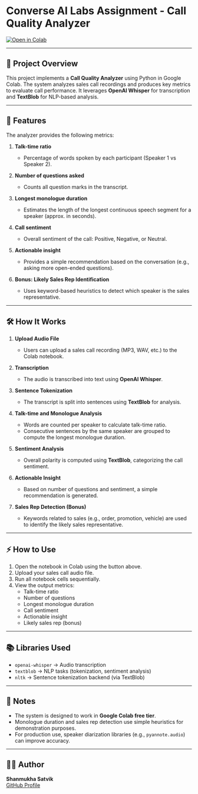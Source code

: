 # Converse AI Labs Assignment - Call Quality Analyzer

<a href="https://colab.research.google.com/github/ShanmukhaSatvik/Converse-AI-Labs-Assignment/blob/main/ConversAILabs.ipynb" target="_blank">
    <img src="https://colab.research.google.com/assets/colab-badge.svg" alt="Open in Colab">
</a>

---

## 📄 Project Overview

This project implements a **Call Quality Analyzer** using Python in Google Colab. The system analyzes sales call recordings and produces key metrics to evaluate call performance. It leverages **OpenAI Whisper** for transcription and **TextBlob** for NLP-based analysis.

---

## 🚀 Features

The analyzer provides the following metrics:

1. **Talk-time ratio**  
   - Percentage of words spoken by each participant (Speaker 1 vs Speaker 2).

2. **Number of questions asked**  
   - Counts all question marks in the transcript.

3. **Longest monologue duration**  
   - Estimates the length of the longest continuous speech segment for a speaker (approx. in seconds).

4. **Call sentiment**  
   - Overall sentiment of the call: Positive, Negative, or Neutral.

5. **Actionable insight**  
   - Provides a simple recommendation based on the conversation (e.g., asking more open-ended questions).

6. **Bonus: Likely Sales Rep Identification**  
   - Uses keyword-based heuristics to detect which speaker is the sales representative.

---

## 🛠️ How It Works

1. **Upload Audio File**  
   - Users can upload a sales call recording (MP3, WAV, etc.) to the Colab notebook.

2. **Transcription**  
   - The audio is transcribed into text using **OpenAI Whisper**.

3. **Sentence Tokenization**  
   - The transcript is split into sentences using **TextBlob** for analysis.

4. **Talk-time and Monologue Analysis**  
   - Words are counted per speaker to calculate talk-time ratio.  
   - Consecutive sentences by the same speaker are grouped to compute the longest monologue duration.

5. **Sentiment Analysis**  
   - Overall polarity is computed using **TextBlob**, categorizing the call sentiment.

6. **Actionable Insight**  
   - Based on number of questions and sentiment, a simple recommendation is generated.

7. **Sales Rep Detection (Bonus)**  
   - Keywords related to sales (e.g., order, promotion, vehicle) are used to identify the likely sales representative.

---

## ⚡ How to Use

1. Open the notebook in Colab using the button above.  
2. Upload your sales call audio file.  
3. Run all notebook cells sequentially.  
4. View the output metrics:
   - Talk-time ratio
   - Number of questions
   - Longest monologue duration
   - Call sentiment
   - Actionable insight
   - Likely sales rep (bonus)

---

## 📚 Libraries Used

- `openai-whisper` → Audio transcription  
- `textblob` → NLP tasks (tokenization, sentiment analysis)  
- `nltk` → Sentence tokenization backend (via TextBlob)  

---

## 📌 Notes

- The system is designed to work in **Google Colab free tier**.  
- Monologue duration and sales rep detection use simple heuristics for demonstration purposes.  
- For production use, speaker diarization libraries (e.g., `pyannote.audio`) can improve accuracy.

---

## 👨‍💻 Author

**Shanmukha Satvik**  
[GitHub Profile](https://github.com/ShanmukhaSatvik)
